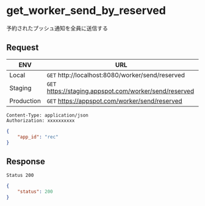 # get_worker_send_by_reserved

予約されたプッシュ通知を全員に送信する

## Request

|ENV|URL|
|---|---|
|Local|`GET` http://localhost:8080/worker/send/reserved|
|Staging|`GET` https://staging.appspot.com/worker/send/reserved|
|Production|`GET` https://appspot.com/worker/send/reserved|

```
Content-Type: application/json
Authorization: xxxxxxxxxx
```
```json
{
    "app_id": "rec"
}
```

## Response

```
Status 200
```
```json
{
    "status": 200
}
```


